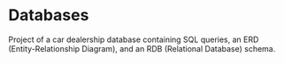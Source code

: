# Databases
Project of a car dealership database containing SQL queries, an ERD (Entity-Relationship Diagram), and an RDB (Relational Database) schema.

